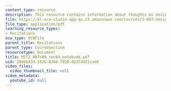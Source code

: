 ```yaml
---
content_type: resource
description: This resource contains information about thoughts on design notebooks.
file: https://ol-ocw-studio-app-qa.s3.amazonaws.com/courses/2-007-design-and-manufacturing-i-spring-2009/28ebb433182683667930d23fdd21cae0_MIT2_007s09_rec04_notebook.pdf
file_type: application/pdf
learning_resource_types:
- Recitations
ocw_type: OCWFile
parent_title: Recitations
parent_type: CourseSection
resourcetype: Document
title: MIT2_007s09_rec04_notebook.pdf
uid: 28ebb433-1826-8366-7930-d23fdd21cae0
video_files:
  video_thumbnail_file: null
video_metadata:
  youtube_id: null
---
```

